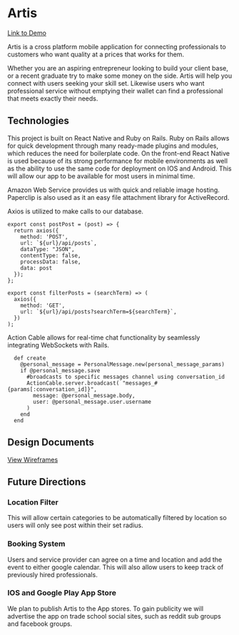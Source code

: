 # Artis
[Link to Demo](https://github.com/sohbr/artis/wiki/_new)

Artis is a cross platform mobile application for connecting professionals to customers who want quality at a prices that works for them.

Whether you are an aspiring entrepreneur looking to build your client base, or a recent graduate try to make some money on the side. Artis will help you connect with users seeking your skill set. Likewise users who want professional service without emptying their wallet can find a professional that meets exactly their needs.

## Technologies
This project is built on React Native and Ruby on Rails. Ruby on Rails allows for quick development through many ready-made plugins and modules, which reduces the need for boilerplate code. On the front-end React Native is used because of its strong performance for mobile environments as well as the ability to use the same code for deployment on IOS and Android. This will allow our app to be available for most users in minimal time.

Amazon Web Service provides us with quick and reliable image hosting. Paperclip is also used as it an easy file attachment library for ActiveRecord.

Axios is utilized to make calls to our database.
```
export const postPost = (post) => {
  return axios({
    method: 'POST',
    url: `${url}/api/posts`,
    dataType: "JSON",
    contentType: false,
    processData: false,
    data: post
  });
};

export const filterPosts = (searchTerm) => (
  axios({
    method: 'GET',
    url: `${url}/api/posts?searchTerm=${searchTerm}`,
  })
);
```
Action Cable allows for real-time chat functionality by seamlessly integrating WebSockets with Rails.
```
  def create
    @personal_message = PersonalMessage.new(personal_message_params)
    if @personal_message.save
      #broadcasts to specific messages channel using conversation_id
      ActionCable.server.broadcast( "messages_#{params[:conversation_id]}",
        message: @personal_message.body,
        user: @personal_message.user.username
      )
    end
  end
```

## Design Documents
[View Wireframes](https://github.com/sohbr/artis/blob/master/docs/Artis.png)

## Future Directions
### Location Filter
This will allow certain categories to be automatically filtered by location so users will only see post within their set radius.

### Booking System
Users and service provider can agree on a time and location and add the event to either google calendar. This will also allow users to keep track of previously hired professionals.

### IOS and Google Play App Store
We plan to publish Artis to the App stores. To gain publicity we will advertise the app on trade school social sites, such as reddit sub groups and facebook groups.
